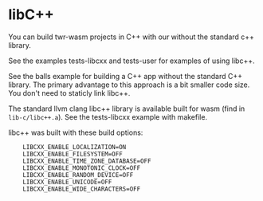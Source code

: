 # libC++
You can build twr-wasm projects in C++ with our without the standard c++ library.

See the examples tests-libcxx and tests-user for examples of using libc++.

See the balls example for building a C++ app without the standard C++ library.  The primary advantage to this approach is a bit smaller code size.  You don't need to staticly link libc++.

The standard llvm clang libc++ library is available built for wasm (find in `lib-c/libc++.a`).  See the tests-libcxx example with makefile.

libc++ was built with these build options:

~~~
	LIBCXX_ENABLE_LOCALIZATION=ON
	LIBCXX_ENABLE_FILESYSTEM=OFF
	LIBCXX_ENABLE_TIME_ZONE_DATABASE=OFF
	LIBCXX_ENABLE_MONOTONIC_CLOCK=OFF
	LIBCXX_ENABLE_RANDOM_DEVICE=OFF
	LIBCXX_ENABLE_UNICODE=OFF
	LIBCXX_ENABLE_WIDE_CHARACTERS=OFF 
~~~
